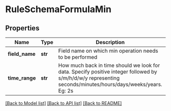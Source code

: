 # RuleSchemaFormulaMin

## Properties
Name | Type | Description | Notes
------------ | ------------- | ------------- | -------------
**field_name** | **str** | Field name on which min operation needs to be performed | 
**time_range** | **str** | How much back in time should we look for data. Specify positive integer followed by s/m/h/d/w/y representing seconds/minutes/hours/days/weeks/years. Eg: 2s | 

[[Back to Model list]](../README.md#documentation-for-models) [[Back to API list]](../README.md#documentation-for-api-endpoints) [[Back to README]](../README.md)


